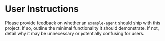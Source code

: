 # User Instructions

Please provide feedback on whether an `example-agent` should ship with this project. If so, outline the minimal functionality it should demonstrate. If not, detail why it may be unnecessary or potentially confusing for users.
